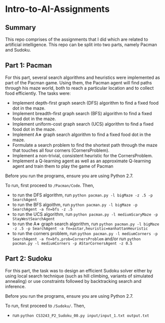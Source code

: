 # Intro-to-AI-Assignments

## Summary
This repo comprises of the assignments that I did which are related to artificial intelligence. This repo can be split into two parts, namely Pacman and Sudoku.

## Part 1: Pacman
For this part, several search algorithms and heuristics were implemented as part of the Pacman game. 
Using them, the Pacman agent will find paths through his maze world, both to reach a particular location and
to collect food efficiently. The tasks were:

- Implement depth-first graph search (DFS) algorithm to find a fixed food dot in the maze.
- Implement breadth-first graph search (BFS) algorithm to find a fixed food dot in the maze.
- Implement uniform-cost graph search (UCS) algorithm to find a fixed food dot in the maze.
- Implement A∗ graph search algorithm to find a fixed food dot in the maze.
- Formulate a search problem to find the shortest path through the maze that touches all four corners (CornersProblem).
- Implement a non-trivial, consistent heuristic for the CornersProblem.
- Implement a Q-learning agent as well as an approximate Q-learning agent and train them to play the game of Pacman

Before you run the programs, ensure you are using Python 2.7.

To run, first proceed to `/Pacman/Code`. Then, 

- to run the DFS algorithm, run `python pacman.py -l bigMaze -z .5 -p SearchAgent`
- to run the BFS algoithm, run `python pacman.py -l bigMaze -p SearchAgent -a fn=bfs -z .5`
- to run the UCS algorithm, run `python pacman.py -l mediumScaryMaze -p StayWestSearchAgent`
- to run the A∗ graph search algorithm, run `python pacman.py -l bigMaze -z .5 -p SearchAgent -a fn=astar,heuristic=manhattanHeuristic`
- to run the corners problem, run `python pacman.py -l mediumCorners -p SearchAgent -a fn=bfs,prob=CornersProblem` 
and/or run `python pacman.py -l mediumCorners -p AStarCornersAgent -z 0.5`

## Part 2: Sudoku
For this part, the task was to design an efficient Sudoku solver either by using local search technique (such as hill climbing,
variants of simulated annealing) or use constraints followed by backtracking search and inference.

Before you run the programs, ensure you are using Python 2.7.

To run, first proceed to `/Sudoku/`. Then, 

- run `python CS3243_P2_Sudoku_00.py input/input_1.txt output.txt`
